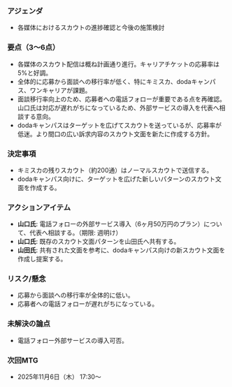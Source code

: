 ### アジェンダ
- 各媒体におけるスカウトの進捗確認と今後の施策検討

### 要点（3〜6点）
- 各媒体のスカウト配信は概ね計画通り進行。キャリアチケットの応募率は5%と好調。
- 全体的に応募から面談への移行率が低く、特にキミスカ、dodaキャンパス、ワンキャリアが課題。
- 面談移行率向上のため、応募者への電話フォローが重要である点を再確認。山口氏は対応が遅れがちになっているため、外部サービスの導入を代表へ相談する意向。
- dodaキャンパスはターゲットを広げてスカウトを送っているが、応募率が低迷。より間口の広い訴求内容のスカウト文面を新たに作成する方針。

### 決定事項
- キミスカの残りスカウト（約200通）はノーマルスカウトで送信する。
- dodaキャンパス向けに、ターゲットを広げた新しいパターンのスカウト文面を作成する。

### アクションアイテム
- **山口氏**: 電話フォローの外部サービス導入（6ヶ月50万円のプラン）について、代表へ相談する。（期限: 週明け）
- **山口氏**: 既存のスカウト文面パターンを山田氏へ共有する。
- **山田氏**: 共有された文面を参考に、dodaキャンパス向けの新スカウト文面を作成し提案する。

### リスク/懸念
- 応募から面談への移行率が全体的に低い。
- 応募者への電話フォローが遅れがちになっている。

### 未解決の論点
- 電話フォロー外部サービスの導入可否。

### 次回MTG
- 2025年11月6日（木） 17:30〜